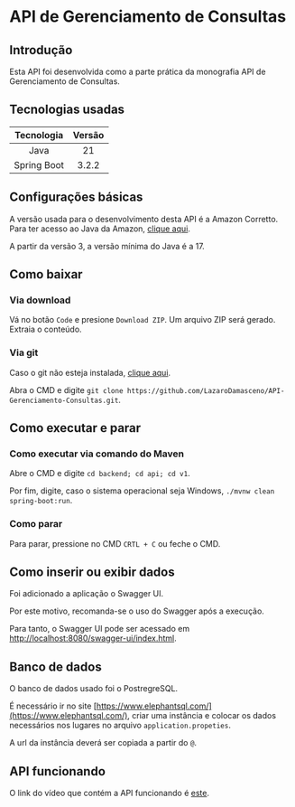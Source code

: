 # API de Gerenciamento de Consultas

## Introdução

Esta API foi desenvolvida como a parte prática da monografia API de Gerenciamento de Consultas.

## Tecnologias usadas

|Tecnologia|Versão|
|:-:|:-:|
|Java|21|
|Spring Boot|3.2.2|

## Configurações básicas

A versão usada para o desenvolvimento desta API é a Amazon Corretto. Para ter acesso ao Java da Amazon, [clique aqui](https://docs.aws.amazon.com/corretto/latest/corretto-21-ug/downloads-list.html).

A partir da versão 3, a versão mínima do Java é a 17.

## Como baixar

### Via download

Vá no botão `Code` e presione `Download ZIP`. Um arquivo ZIP será gerado. Extraia o conteúdo.

### Via git

Caso o git não esteja instalada, [clique aqui](https://git-scm.com/downloads).

Abra o CMD e digite `git clone https://github.com/LazaroDamasceno/API-Gerenciamento-Consultas.git`.

## Como executar e parar

### Como executar via comando do Maven

Abre o CMD e digite `cd backend; cd api; cd v1`. 

Por fim, digite, caso o sistema operacional seja Windows, `./mvnw clean spring-boot:run`.

### Como parar

Para parar, pressione no CMD `CRTL + C` ou feche o CMD.

## Como inserir ou exibir dados

Foi adicionado a aplicação o Swagger UI. 

Por este motivo, recomanda-se o uso do Swagger após a execução. 

Para tanto, o Swagger UI pode ser acessado em [http://localhost:8080/swagger-ui/index.html](http://localhost:8080/swagger-ui/index.html).

## Banco de dados

O banco de dados usado foi o PostregreSQL.

É necessário ir no site [https://www.elephantsql.com/](https://www.elephantsql.com/), criar uma instância e colocar os dados necessários nos lugares no arquivo `application.propeties`.

A url da instância deverá ser copiada a partir do `@`.

## API funcionando

O link do vídeo que contém a API funcionando é [este](https://youtu.be/FJ6vMU-Udco).

